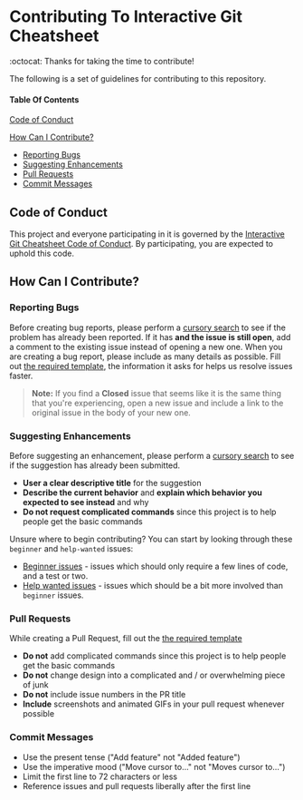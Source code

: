 # Contributing To Interactive Git Cheatsheet

:octocat: Thanks for taking the time to contribute! 

The following is a set of guidelines for contributing to this repository.
#### Table Of Contents
[Code of Conduct](#code-of-conduct)

[How Can I Contribute?](#how-can-i-contribute)
  * [Reporting Bugs](#reporting-bugs)
  * [Suggesting Enhancements](#suggesting-enhancements)
  * [Pull Requests](#pull-requests)
  * [Commit Messages](#commit-messages)

## Code of Conduct
This project and everyone participating in it is governed by the [Interactive Git Cheatsheet Code of Conduct](CODE_OF_CONDUCT.md). By participating, you are expected to uphold this code.

## How Can I Contribute?
### Reporting Bugs
Before creating bug reports, please perform a [cursory search](https://github.com/excalith/Interactive-Git-Cheatsheet/issues) to see if the problem has already been reported. If it has **and the issue is still open**, add a comment to the existing issue instead of opening a new one. When you are creating a bug report, please include as many details as possible. Fill out [the required template](ISSUE_TEMPLATE.md), the information it asks for helps us resolve issues faster.

> **Note:** If you find a **Closed** issue that seems like it is the same thing that you're experiencing, open a new issue and include a link to the original issue in the body of your new one.


### Suggesting Enhancements
Before suggesting an enhancement, please perform a [cursory search](https://github.com/excalith/Interactive-Git-Cheatsheet/issues) to see if the suggestion has already been submitted.

* **User a clear descriptive title** for the suggestion
* **Describe the current behavior** and **explain which behavior you expected to see instead** and why
* **Do not request complicated commands** since this project is to help people get the basic commands

Unsure where to begin contributing? You can start by looking through these `beginner` and `help-wanted` issues:

* [Beginner issues](https://github.com/excalith/Interactive-Git-Cheatsheet/labels/beginner) - issues which should only require a few lines of code, and a test or two.
* [Help wanted issues](https://github.com/excalith/Interactive-Git-Cheatsheet/labels/help%20wanted) - issues which should be a bit more involved than `beginner` issues.


### Pull Requests
While creating a Pull Request, fill out the [the required template](PULL_REQUEST_TEMPLATE.md)

* **Do not** add complicated commands since this project is to help people get the basic commands
* **Do not** change design into a complicated and / or overwhelming piece of junk
* **Do not** include issue numbers in the PR title
* **Include** screenshots and animated GIFs in your pull request whenever possible


### Commit Messages
* Use the present tense ("Add feature" not "Added feature")
* Use the imperative mood ("Move cursor to..." not "Moves cursor to...")
* Limit the first line to 72 characters or less
* Reference issues and pull requests liberally after the first line
